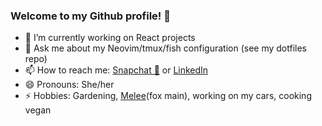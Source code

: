 ### Welcome to my Github profile! 👋

- 🔭 I’m currently working on React projects
- 💬 Ask me about my Neovim/tmux/fish configuration (see my dotfiles repo)
- 📫 How to reach me: [Snapchat 👻](https://www.snapchat.com/add/lakeishapogz) or [LinkedIn](https://www.linkedin.com/in/lakeisha-p-1a515933/)
- 😄 Pronouns: She/her
- ⚡ Hobbies: Gardening, [Melee](https://www.youtube.com/watch?v=OX24wkkMEXs&t=3s)(fox main), working on my cars, cooking vegan


<!--
**1ak31sha/1ak31sha** is a ✨ _special_ ✨ repository because its `README.md` (this file) appears on your GitHub profile.

Here are some ideas to get you started:

- 🔭 I’m currently working on ...
- 🌱 I’m currently learning ...
- 👯 I’m looking to collaborate on ...
- 🤔 I’m looking for help with ...
- 💬 Ask me about ...
- 📫 How to reach me: ...
- 😄 Pronouns: ...
- ⚡ Fun fact: ...
-->
